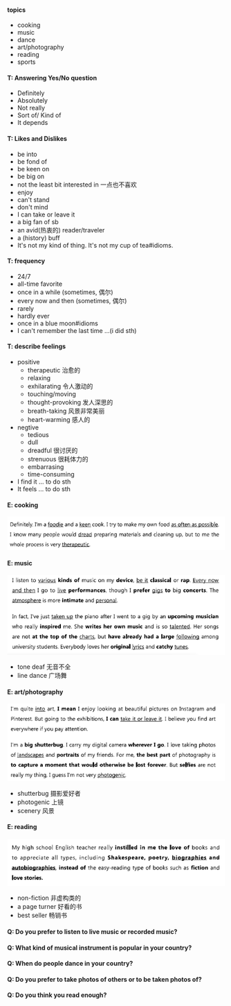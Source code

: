 #### topics
- cooking
- music 
- dance
- art/photography
- reading
- sports

#### T: Answering Yes/No question
- Definitely
- Absolutely
- Not really
- Sort of/ Kind of
- It depends

#### T: Likes and Dislikes
- be into
- be fond of 
- be keen on 
- be big on
- not the least bit interested in 一点也不喜欢
- enjoy
- can't stand
- don't mind
- I can take or leave it
- a big fan of sb
- an avid(热衷的) reader/traveler
- a (history) buff
- It's not my kind of thing. It's not my cup of tea#idioms.

#### T: frequency
- 24/7
- all-time favorite
- once in a while (sometimes, 偶尔)
- every now and then (sometimes, 偶尔)
- rarely
- hardly ever
- once in a blue moon#idioms
- I can't remember the last time ...(i did sth)

#### T: describe feelings
- positive
    - therapeutic 治愈的
    - relaxing
    - exhilarating  令人激动的
    - touching/moving
    - thought-provoking 发人深思的
    - breath-taking 风景非常美丽
    - heart-warming 感人的
- negtive
    - tedious
    - dull
    - dreadful 很讨厌的
    - strenuous 很耗体力的
    - embarrasing
    - time-consuming
- I find it ... to do sth
- It feels ... to do sth

#### E: cooking
![](../pictures/cooking.png)

#### E: music
![](../pictures/music.png)
- tone deaf 无音不全
- line dance 广场舞

#### E: art/photography
![](../pictures/art.png)
- shutterbug 摄影爱好者
- photogenic 上镜
- scenery 风景

#### E: reading
![](../pictures/reading.png)
- non-fiction 非虚构类的
- a page turner 好看的书
- best seller 畅销书

#### Q: Do you prefer to listen to live music or recorded music?
#### Q: What kind of musical instrument is popular in your country?
#### Q: When do people dance in your country?
#### Q: Do you prefer to take photos of others or to be taken photos of?
#### Q: Do you think you read enough?
